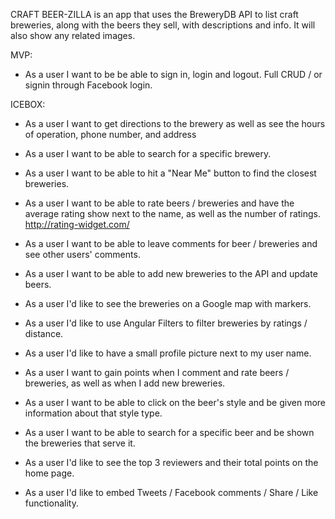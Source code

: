 CRAFT BEER-ZILLA is an app that uses the BreweryDB API to list craft breweries, along with the beers they sell, with descriptions and info.  It will also show any related images.

MVP:

- As a user I want to be be able to sign in, login and logout. Full CRUD / or signin through Facebook login.

ICEBOX:

- As a user I want to get directions to the brewery as well as see the hours of operation, phone number, and address

- As a user I want to be able to search for a specific brewery.

- As a user I want to be able to hit a "Near Me" button to find the closest breweries.

- As a user I want to be able to rate beers / breweries and have the average rating show next to the name, as well as the number of ratings. http://rating-widget.com/

- As a user I want to be able to leave comments for beer / breweries and see other users' comments.

- As a user I want to be able to add new breweries to the API and update beers.

- As a user I'd like to see the breweries on a Google map with markers.

- As a user I'd like to use Angular Filters to filter breweries by ratings / distance.

- As a user I'd like to have a small profile picture next to my user name.

- As a user I want to gain points when I comment and rate beers / breweries, as well as when I add new breweries.

- As a user I want to be able to click on the beer's style and be given more information about that style type.

- As a user I want to be able to search for a specific beer and be shown the breweries that serve it.

- As a user I'd like to see the top 3 reviewers and their total points on the home page.

- As a user I'd like to embed Tweets / Facebook comments / Share / Like functionality.
